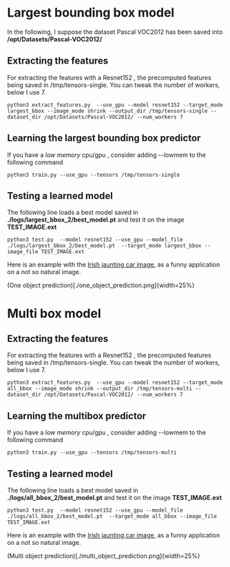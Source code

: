 
# Largest bounding box model

In the following, I suppose the dataset Pascal VOC2012 has been saved into **/opt/Datasets/Pascal-VOC2012/**

## Extracting the features

For extracting the features with a Resnet152 , the precomputed features being saved in /tmp/tensors-single. 
You can tweak the number of workers, below I use 7. 

    python3 extract_features.py  --use_gpu --model resnet152 --target_mode largest_bbox --image_mode shrink --output_dir /tmp/tensors-single --dataset_dir /opt/Datasets/Pascal-VOC2012/ --num_workers 7

## Learning the largest bounding box predictor

If you have a *low memory* cpu/gpu , consider adding --lowmem to the following command

    python3 train.py --use_gpu --tensors /tmp/tensors-single


## Testing a learned model

The following line loads a best model saved in **./logs/largest_bbox_2/best_model.pt** and test it on the image **TEST_IMAGE.ext**
    
    python3 test.py  --model resnet152 --use_gpu --model_file ./logs/largest_bbox_2/best_model.pt  --target_mode largest_bbox --image_file TEST_IMAGE.ext

Here is an example with the [Irish jaunting car image](https://en.wikipedia.org/wiki/Jaunting_car#/media/File:Irish_jaunting_car,_ca_1890-1900.jpg), as a funny application on a not so natural image.

(One object prediction)[./one_object_prediction.png]{width=25%}

# Multi box model

## Extracting the features

For extracting the features with a Resnet152 , the precomputed features being saved in /tmp/tensors-single. 
You can tweak the number of workers, below I use 7. 

    python3 extract_features.py  --use_gpu --model resnet152 --target_mode all_bbox --image_mode shrink --output_dir /tmp/tensors-multi --dataset_dir /opt/Datasets/Pascal-VOC2012/ --num_workers 7

## Learning the multibox predictor

If you have a *low memory* cpu/gpu , consider adding --lowmem to the following command

    python3 train.py --use_gpu --tensors /tmp/tensors-multi


## Testing a learned model

The following line loads a best model saved in **./logs/all_bbox_2/best_model.pt** and test it on the image **TEST_IMAGE.ext**

    
    python3 test.py  --model resnet152 --use_gpu --model_file ./logs/all_bbox_2/best_model.pt  --target_mode all_bbox --image_file TEST_IMAGE.ext

Here is an example with the [Irish jaunting car image](https://en.wikipedia.org/wiki/Jaunting_car#/media/File:Irish_jaunting_car,_ca_1890-1900.jpg), as a funny application on a not so natural image.

(Multi object prediction)[./multi_object_prediction.png]{width=25%}
